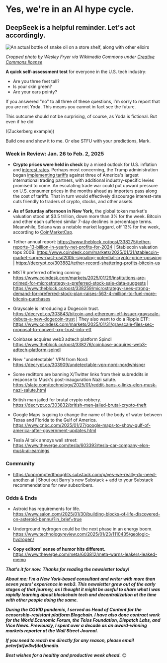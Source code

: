 # Yes, we're in an AI hype cycle.
## DeepSeek is a helpful reminder. Let's act accordingly.

![An actual bottle of snake oil on a store shelf, along with other elixirs](https://w3w.news/img/snake-oil-1920.jpg)

*Cropped photo by Wesley Fryer via Wikimedia Commons under [Creative Commons license](https://creativecommons.org/licenses/by/2.0/)*

**A quick self-assessment test** for everyone in the U.S. tech industry:

- Are you three feet tall?
- Is your skin green?
- Are your ears pointy?

If you answered "no" to all three of these questions, I'm sorry to report that you are not Yoda. This means you cannot in fact see the future.

This outcome should not be surprising, of course, as Yoda is fictional. But even if he did


((Zuckerberg example))

Build one and show it to me. Or else STFU with your predictions, Mark.


<!-- 100-word lede item.

https://decrypt.co/303970/openai-o3-mini-early-launch-first-tests-deepseek

https://decrypt.co/303904/italy-bans-china-deepseek-ai-privacy-fears

My initial impression of the DeepSeek news is that it underscores two important points.

1) It underscores open source.

2) It underscores the reality of a hype cycle. Witness Anthropic CEO Dario Amodei's [dubious claim](https://gizmodo.com/anthropic-ceo-hilariously-claims-ai-will-double-human-lifespans-within-a-decade-2000554601) Thursday that AI will figure out how to double the average human lifespan within 10 years.

3) It underscores the problem of oligarchy: It's less innovative.

- A rough timeline of the DeepSeek news: https://sherwood.news/markets/quick-and-dirty-timeline-of-markets-deepseek-freak/

- Will bubble burst in 2025? https://www.forbes.com/sites/kolawolesamueladebayo/2025/01/20/experts-predict-the-bubble-may-burst-for-ai-in-2025/

- Crib from earlier linkedin post about AI governance/oligopoly, if it's relevant.

-->

### Week in Review: Jan. 26 to Feb. 2, 2025

<!--

- China's DeepSeek: https://www.cnbc.com/2025/01/24/how-chinas-new-ai-model-deepseek-is-threatening-us-dominance.html

- Einhorn investor note lamenting bull cycle: https://www.cnbc.com/2025/01/21/david-einhorn-says-we-have-reached-the-fartcoin-stage-of-the-market-cycle.html


- proposal to reduce Solana legislation: https://www.dlnews.com/articles/defi/solana-heavyweights-push-to-cut-inflation/



<!-- People's bid for TikTok: https://www.projectliberty.io/peoples-bid-for-tiktok/ | Sheila Warren hired as CEO

- Cops misusing facial recognition https://www.washingtonpost.com/business/interactive/2025/police-artificial-intelligence-facial-recognition/

- The late John McAfee's Twitter/X account is being used to promote a Solana-based crypto project. https://decrypt.co/302398/john-mcafees-twitter-promoting-solana-ai-token

-->

- **Crypto prices were held in check** by a mixed outlook for U.S. inflation and [interest rates](https://www.coindesk.com/markets/2025/01/28/fed-holds-rates-steady-takes-note-of-elevated-inflation). Perhaps most concerning, the Trump administration began [implementing tariffs](https://www.wsj.com/politics/elections/trump-says-tariffs-are-coming-on-computer-chips-steel-and-more-cef9974c?st=Q7Uc7p&reflink=desktopwebshare_permalink) against three of America's largest international trading partners, with additional industry-specific levies promised to come. An escalating trade war could put upward pressure on U.S. consumer prices in the months ahead as importers pass along the cost of tariffs. That in turn would effectively discourage interest-rate cuts friendly to traders of crypto, stocks, and other assets.

- **As of Saturday afternoon in New York,** the global token market's valuation stood at $3.5 trillion, down more than 3% for the week. Bitcoin and ether each suffered similar 7-day declines in percentage terms. Meanwhile, Solana was a notable market laggard, off 13% for the week, according to [CoinMarketCap](https://coinmarketcap.com/).

- Tether annual report: https://www.theblock.co/post/338275/tether-reports-13-billion-in-yearly-net-profits-for-2024 |  Stablecoin valuation tops 200B: https://www.coindesk.com/markets/2025/01/31/stablecoin-market-surges-past-usd200b-signaling-potential-crypto-price-upswing | https://decrypt.co/303882/tether-record-shattering-profits-bitcoin-us
 
- MSTR preferred offering coming: https://www.coindesk.com/markets/2025/01/29/institutions-are-primed-for-microstrategy-s-preferred-stock-sale-data-suggests | https://www.theblock.co/post/338259/microstrategy-sees-strong-demand-for-preferred-stock-plan-raises-563-4-million-to-fuel-more-bitcoin-purchases

- Grayscale is introducing a Dogecoin trust. https://decrypt.co/303843/bitcoin-and-ethereum-etf-issuer-grayscale-debuts-a-new-dogecoin-trust | They also want to do a Ripple ETF: https://www.coindesk.com/markets/2025/01/31/grayscale-files-sec-proposal-to-convert-xrp-trust-into-etf

- Coinbase acquires web3 adtech platform Spindl https://www.theblock.co/post/338276/coinbase-acquires-web3-adtech-platform-spindl

- New "undetectable" VPN from Nord: https://decrypt.co/303909/undetectable-vpn-nord-nordwhisper

- Some redittors are banning X/Twitter links from their subreddits in response to Musk's post-inauguration Nazi salute. https://slate.com/technology/2025/01/reddit-bans-x-links-elon-musk-nazi-salute.html

- British man jailed for brutal crypto robbery. https://decrypt.co/303832/british-men-jailed-brutal-crypto-theft

- Google Maps is going to change the name of the body of water between Texas and Florida to the Gulf of America. https://www.cnbc.com/2025/01/27/google-maps-to-show-gulf-of-america-after-government-updates.html

- Tesla AI talk annoys wall street: https://www.theverge.com/tesla/603393/tesla-car-company-elon-musk-ai-earnings

### Community

- https://unpromptedthoughts.substack.com/p/yes-we-really-do-need-another-ai | Shout out Barry's new Substack + add to your Substack recommendations for new subscribers.

### Odds & Ends

- Astroid has requirements for life. https://www.salon.com/2025/01/30/building-blocks-of-life-discovered-on-asteroid-bennu/?in_brief=true

- Underground hydrogen could be the next phase in an energy boom. https://www.technologyreview.com/2025/01/23/1110435/geologic-hydrogen/

- **Copy editors' sense of humor hits different.** https://www.theverge.com/meta/603812/meta-warns-leakers-leaked-memo

_**That's it for now. Thanks for reading the newsletter today!**_

_**About me: I'm a New York-based consultant and writer with more than seven years' experience in web3. This newsletter grew out of the early stages of that journey, as I thought it might be useful to share what I was rapidly learning about blockchain tech and decentralization at the time with other people doing the same.**_

 _**During the COVID pandemic, I served as Head of Content for the censorship-resistant platform Blogchain. I have also done contract work for the World Economic Forum, the Telos Foundation, Dispatch Labs, and Vice News. Previously, I spent over a decade as an award-winning markets reporter at the Wall Street Journal.**_

 _**If you need to reach me directly for any reason, please email peter[at]w3w[dot]media.**_

 _**Best wishes for a healthy and productive week ahead.**_ 😊
